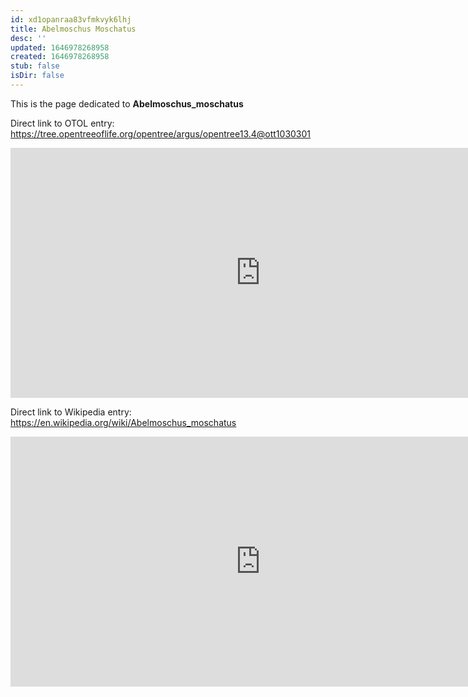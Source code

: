 ```yaml
---
id: xd1opanraa83vfmkvyk6lhj
title: Abelmoschus Moschatus
desc: ''
updated: 1646978268958
created: 1646978268958
stub: false
isDir: false
---
```

This is the page dedicated to **Abelmoschus_moschatus**


Direct link to OTOL entry: https://tree.opentreeoflife.org/opentree/argus/opentree13.4@ott1030301



<html>
    <body>
    <iframe src="https://tree.opentreeoflife.org/opentree/argus/opentree13.4@ott1030301"
    width="800" height="400" frameborder="0" allowfullscreen> </iframe>
    </body>
</html>
    


Direct link to Wikipedia entry: https://en.wikipedia.org/wiki/Abelmoschus_moschatus



<html>
    <body>
    <iframe src="https://en.wikipedia.org/wiki/Abelmoschus_moschatus"
    width="800" height="400" frameborder="0" allowfullscreen> </iframe>
    </body>
</html>
    
